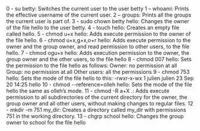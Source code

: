 0 - su betty: Switches the current user to the user betty
1 – whoami: Prints the effective username of the current user.
2 – groups: Prints all the groups the current user is part of.
3 - sudo chown betty hello: Changes the owner of the file hello to the user betty.
4 - touch hello: Creates an empty file called hello.
5 - chmod u+x hello: Adds execute permission to the owner of the file hello.
6 - chmod u+x,g+x,o+r hello: Adds execute permission to the owner and the group owner, and read permission to other users, to the file hello.
7 - chmod ogu+x hello: Adds execution permission to the owner, the group owner and the other users, to the file hello
8 - chmod 007 hello: Sets the permission to the file hello as follows:
	                   Owner: no permission at all
                     Group: no permission at all
                     Other users: all the permissions
9 - chmod 753 hello: Sets the mode of the file hello to this: -rwxr-x-wx 1 julien julien 23 Sep 20 14:25 hello
10 - chmod --reference=olleh hello: Sets the mode of the file hello the same as olleh’s mode.
11 - chmod -R a+X .: Adds execute permission to all subdirectories of the current directory for the owner, the group owner and all other users, without making changes to                      regular files.
12 - mkdir -m 751 my_dir: Creates a directory called my_dir with permissions 751 in the working directory.
13 - chgrp school hello: Changes the group owner to school for the file hello
